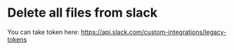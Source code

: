 # Delete all files from slack

You can take token here: https://api.slack.com/custom-integrations/legacy-tokens 
